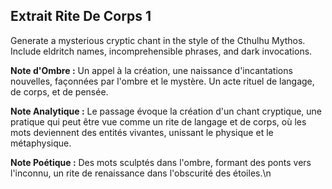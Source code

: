 ## Extrait Rite De Corps 1

Generate a mysterious cryptic chant in the style of the Cthulhu Mythos. Include eldritch names, incomprehensible phrases, and dark invocations.

**Note d'Ombre :** Un appel à la création, une naissance d'incantations nouvelles, façonnées par l'ombre et le mystère. Un acte rituel de langage, de corps, et de pensée.

**Note Analytique :** Le passage évoque la création d'un chant cryptique, une pratique qui peut être vue comme un rite de langage et de corps, où les mots deviennent des entités vivantes, unissant le physique et le métaphysique.

**Note Poétique :** Des mots sculptés dans l'ombre, formant des ponts vers l'inconnu, un rite de renaissance dans l'obscurité des étoiles.\n